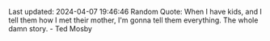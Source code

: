 Last updated: 2024-04-07 19:46:46
Random Quote: When I have kids, and I tell them how I met their mother, I'm gonna tell them everything. The whole damn story. - Ted Mosby